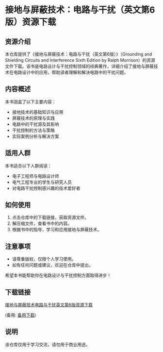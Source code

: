 # 接地与屏蔽技术：电路与干扰（英文第6版）资源下载

## 资源介绍

本仓库提供了《接地与屏蔽技术：电路与干扰（英文第6版）》（Grounding and Shielding Circuits and Interference Sixth Edition by Ralph Morrison）的资源文件下载。该书是电路设计与干扰控制领域的经典著作，详细介绍了接地与屏蔽技术在电路设计中的应用，帮助读者理解和解决电路中的干扰问题。

## 内容概述

本书涵盖了以下主要内容：

- 接地技术的基础知识与应用
- 屏蔽技术的原理与实践
- 电路中的干扰源及其影响
- 干扰控制的方法与策略
- 实际案例分析与解决方案

## 适用人群

本书适合以下人群阅读：

- 电子工程师与电路设计师
- 电气工程专业的学生与研究人员
- 对电路干扰控制感兴趣的技术爱好者

## 如何使用

1. 点击仓库中的下载链接，获取资源文件。
2. 解压缩文件，查看书中的内容。
3. 根据书中的指导，学习和应用接地与屏蔽技术。

## 注意事项

- 请尊重版权，仅限个人学习使用。
- 如有任何问题或建议，欢迎在仓库中提出。

希望本书能帮助你在电路设计与干扰控制方面取得进步！

## 下载链接
[接地与屏蔽技术电路与干扰英文第6版资源下载](https://pan.quark.cn/s/55800904a6b2) 

(备用: [备用下载](https://pan.baidu.com/s/1afxo2pQ0f0ZDkYzKeb-FVQ?pwd=1234))

## 说明

该仓库仅用于学习交流，请勿用于商业用途。
